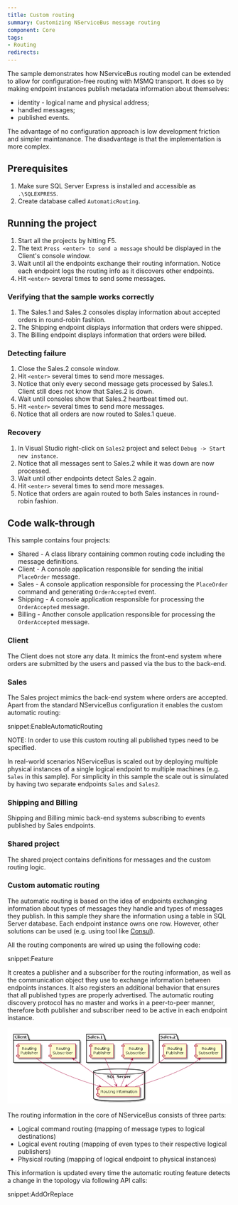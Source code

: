```yaml
---
title: Custom routing
summary: Customizing NServiceBus message routing
component: Core
tags:
- Routing
redirects:
---
```


The sample demonstrates how NServiceBus routing model can be extended to allow for configuration-free routing with MSMQ transport. It does so by making endpoint instances publish metadata information about themselves:
 * identity - logical name and physical address;
 * handled messages;
 * published events.

The advantage of no configuration approach is low development friction and simpler maintanance. The disadvantage is that the implementation is more complex.


## Prerequisites

 1. Make sure SQL Server Express is installed and accessible as `.\SQLEXPRESS`.
 1. Create database called `AutomaticRouting`.


## Running the project

 1. Start all the projects by hitting F5.
 1. The text `Press <enter> to send a message` should be displayed in the Client's console window.
 1. Wait until all the endpoints exchange their routing information. Notice each endpoint logs the routing info as it discovers other endpoints.
 1. Hit `<enter>` several times to send some messages.


### Verifying that the sample works correctly

 1. The Sales.1 and Sales.2 consoles display information about accepted orders in round-robin fashion.
 1. The Shipping endpoint displays information that orders were shipped.
 1. The Billing endpoint displays information that orders were billed.


### Detecting failure

 1. Close the Sales.2 console window.
 1. Hit `<enter>` several times to send more messages.
 1. Notice that only every second message gets processed by Sales.1. Client still does not know that Sales.2 is down.
 1. Wait until consoles show that Sales.2 heartbeat timed out.
 1. Hit `<enter>` several times to send more messages.
 1. Notice that all orders are now routed to Sales.1 queue.


### Recovery

 1. In Visual Studio right-click on `Sales2` project and select `Debug -> Start new instance`.
 1. Notice that all messages sent to Sales.2 while it was down are now processed.
 1. Wait until other endpoints detect Sales.2 again.
 1. Hit `<enter>` several times to send more messages.
 1. Notice that orders are again routed to both Sales instances in round-robin fashion.


## Code walk-through

This sample contains four projects:

 * Shared - A class library containing common routing code including the message definitions.
 * Client - A console application responsible for sending the initial `PlaceOrder` message.
 * Sales - A console application responsible for processing the `PlaceOrder` command and generating `OrderAccepted` event.
 * Shipping - A console application responsible for processing the `OrderAccepted` message.
 * Billing - Another console application responsible for processing the `OrderAccepted` message.


### Client

The Client does not store any data. It mimics the front-end system where orders are submitted by the users and passed via the bus to the back-end.


### Sales

The Sales project mimics the back-end system where orders are accepted. Apart from the standard NServiceBus configuration it enables the custom automatic routing:

snippet:EnableAutomaticRouting

NOTE: In order to use this custom routing all published types need to be specified.

In real-world scenarios NServiceBus is scaled out by deploying multiple physical instances of a single logical endpoint to multiple machines (e.g. `Sales` in this sample). For simplicity in this sample the scale out is simulated by having two separate endpoints `Sales` and `Sales2`.


### Shipping and Billing

Shipping and Billing mimic back-end systems subscribing to events published by Sales endpoints.


### Shared project

The shared project contains definitions for messages and the custom routing logic.


### Custom automatic routing

The automatic routing is based on the idea of endpoints exchanging information about types of messages they handle and types of messages they publish. In this sample they share the information using a table in SQL Server database. Each endpoint instance owns one row. However, other solutions can be used (e.g. using tool like [Consul](https://www.consul.io/)).

All the routing components are wired up using the following code:

snippet:Feature

It creates a publisher and a subscriber for the routing information, as well as the communication object they use to exchange information between endpoints instances. It also registers an additional behavior that ensures that all published types are properly advertised. The automatic routing discovery protocol has no master and works in a peer-to-peer manner, therefore both publisher and subscriber need to be active in each endpoint instance.

<!--
http://www.planttext.com/planttext
@startuml

package "Client" {
    component [Routng\nSubscriber] as C_S
    Component [Routing\nPublisher] as C_P
}

package "Sales.1" {
    component [Routng\nSubscriber] as S1_S
    Component [Routing\nPublisher] as S1_P
}

package "Sales.2" {
    component [Routng\nSubscriber] as S2_S
    Component [Routing\nPublisher] as S2_P
}

database "SQL Server\n" {
    [Routing information] as RI
}

C_P -down-> RI
RI -up-> C_S

S1_P -down-> RI
RI -up-> S1_S

S2_P -down-> RI
RI -up-> S2_S

@enduml
-->

![Automatic routing design](design.png)

The routing information in the core of NServiceBus consists of three parts:
 * Logical command routing (mapping of message types to logical destinations)
 * Logical event routing (mapping of even types to their respective logical publishers)
 * Physical routing (mapping of logical endpoint to physical instances)

This information is updated every time the automatic routing feature detects a change in the topology via following API calls:

snippet:AddOrReplace